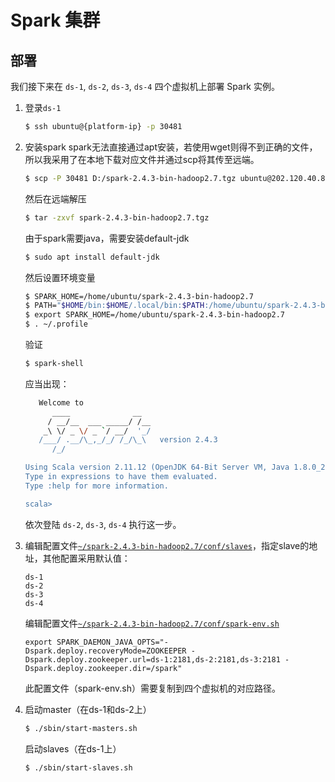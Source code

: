# Spark 集群

## 部署

我们接下来在 `ds-1`, `ds-2`, `ds-3`, `ds-4` 四个虚拟机上部署 Spark 实例。

1. 登录`ds-1`
   ```bash
   $ ssh ubuntu@{platform-ip} -p 30481
   ```

2. 安装spark
  spark无法直接通过apt安装，若使用wget则得不到正确的文件，
  所以我采用了在本地下载对应文件并通过scp将其传至远端。
   ```bash
   $ scp -P 30481 D:/spark-2.4.3-bin-hadoop2.7.tgz ubuntu@202.120.40.8:~
   ```
   然后在远端解压
   ```bash
   $ tar -zxvf spark-2.4.3-bin-hadoop2.7.tgz
   ```
   由于spark需要java，需要安装default-jdk
   ```bash
   $ sudo apt install default-jdk
   ```
   然后设置环境变量
   ```bash
   $ SPARK_HOME=/home/ubuntu/spark-2.4.3-bin-hadoop2.7
   $ PATH="$HOME/bin:$HOME/.local/bin:$PATH:/home/ubuntu/spark-2.4.3-bin-hadoop2.7/bin"
   $ export SPARK_HOME=/home/ubuntu/spark-2.4.3-bin-hadoop2.7
   $ . ~/.profile
   ```
   验证
   ```bash
   $ spark-shell
   ```
   应当出现：
   ```bash
      Welcome to
         ____              __
        / __/__  ___ _____/ /__
       _\ \/ _ \/ _ `/ __/  '_/
      /___/ .__/\_,_/_/ /_/\_\   version 2.4.3
         /_/

   Using Scala version 2.11.12 (OpenJDK 64-Bit Server VM, Java 1.8.0_212)
   Type in expressions to have them evaluated.
   Type :help for more information.

   scala> 
   ```
   依次登陆 `ds-2`, `ds-3`, `ds-4` 执行这一步。
   
3. 编辑配置文件[`~/spark-2.4.3-bin-hadoop2.7/conf/slaves`](../config/spark/slaves)，指定slave的地址，其他配置采用默认值：
   ```
   ds-1
   ds-2
   ds-3
   ds-4
   ```
   
   编辑配置文件[`~/spark-2.4.3-bin-hadoop2.7/conf/spark-env.sh`](../config/spark/spark-env.sh)
   ```
   export SPARK_DAEMON_JAVA_OPTS="-Dspark.deploy.recoveryMode=ZOOKEEPER -Dspark.deploy.zookeeper.url=ds-1:2181,ds-2:2181,ds-3:2181 -Dspark.deploy.zookeeper.dir=/spark"
   ```
   此配置文件（spark-env.sh）需要复制到四个虚拟机的对应路径。
4. 启动master（在ds-1和ds-2上）
   ```bash
   $ ./sbin/start-masters.sh
   ```
   启动slaves（在ds-1上）
   ```bash
   $ ./sbin/start-slaves.sh
   ```
